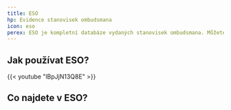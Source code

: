 ```yaml
---
title: ESO
hp: Evidence stanovisek ombudsmana
icon: eso
perex: ESO je kompletní databáze vydaných stanovisek ombudsmana. Můžete v něm hledat podle konkrétní spisové značky nebo třeba dle oblasti práva.
---
```

## Jak používat ESO?
{{< youtube "lBpJjN13Q8E" >}}


## Co najdete v ESO?

